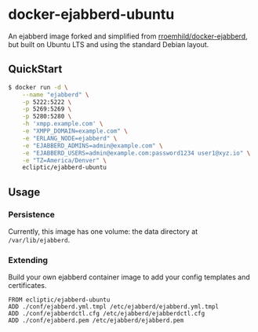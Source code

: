 # docker-ejabberd-ubuntu

An ejabberd image forked and simplified from [rroemhild/docker-ejabberd](https://github.com/rroemhild/docker-ejabberd), but built on Ubuntu LTS and using the standard Debian layout.

## QuickStart

```sh
$ docker run -d \
    --name "ejabberd" \
    -p 5222:5222 \
    -p 5269:5269 \
    -p 5280:5280 \
    -h 'xmpp.example.com' \
    -e "XMPP_DOMAIN=example.com" \
    -e "ERLANG_NODE=ejabberd" \
    -e "EJABBERD_ADMINS=admin@example.com" \
    -e "EJABBERD_USERS=admin@example.com:password1234 user1@xyz.io" \
    -e "TZ=America/Denver" \
    ecliptic/ejabberd-ubuntu
```

## Usage

### Persistence

Currently, this image has one volume: the data directory at `/var/lib/ejabberd`.

### Extending

Build your own ejabberd container image to add your config templates and certificates.

```docker
FROM ecliptic/ejabberd-ubuntu
ADD ./conf/ejabberd.yml.tmpl /etc/ejabberd/ejabberd.yml.tmpl
ADD ./conf/ejabberdctl.cfg /etc/ejabberd/ejabberdctl.cfg
ADD ./conf/ejabberd.pem /etc/ejabberd/ejabberd.pem
```
